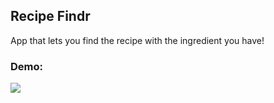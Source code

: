 ## Recipe Findr
App that lets you find the recipe with the ingredient you have!

### Demo: 
![](demo.gif)